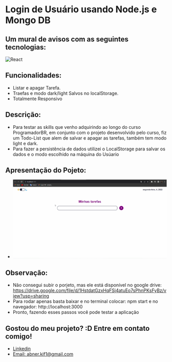 # Login de Usuário usando Node.js e Mongo DB

## Um mural de avisos com as seguintes tecnologias:
<div style="display=inline-block">
<img src=https://img.shields.io/badge/React-20232A?style=for-the-badge&logo=react&logoColor=61DAFB" alt="React" width="300px" height="100px" >
 </div>

## Funcionalidades:
- Listar e apagar Tarefa.
- Traefas e modo dark/light Salvos no localStorage.
- Totalmente Responsivo

## Descrição:
- Para testar as skills que venho adquirindo ao longo do curso ProgramadorBR, em conjunto com o projeto desenvolvido pelo curso, fiz um Todo-List que alem de salvar e apagar as tarefas, também tem modo light e dark.
- Para fazer a persistência de dados utilizei o LocalStorage para salvar os dados e o modo escolhido na máquina do Usúario
## Apresentação do Pojeto:
- <img src="./giff.gif">

## Observação:
- Não consegui subir o porjeto, mas ele está disponível no google drive: https://drive.google.com/file/d/1HstdatGzxHqFSj4atuEo7sPhnPKsFyBz/view?usp=sharing
- Para rodar apenas basta baixar e no terminal colocar: npm start e no navegador: http://localhost:3000
- Pronto, fazendo esses passos você pode testar a aplicação

## Gostou do meu projeto? :D Entre em contato comigo! 
- [Linkedin](https://www.linkedin.com/in/abner-santos-b195b8228/) <br/>
- [Email: abner.kif1@gmail.com](mailto:abner.kif1@gmail.com)

